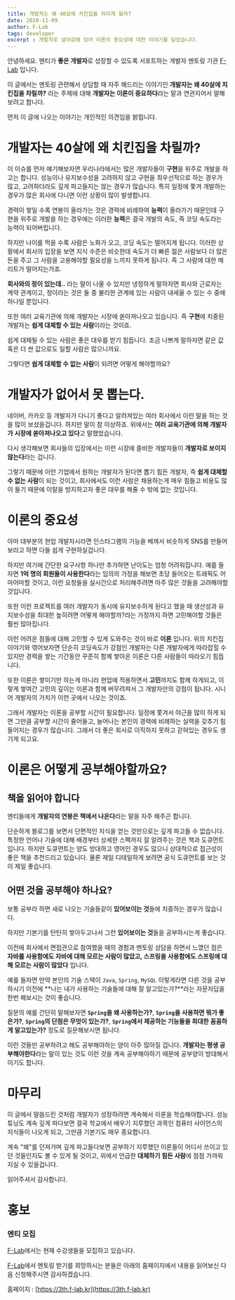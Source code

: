 ```yaml
---
title: 개발자는 왜 40살에 치킨집을 차리게 될까?
date: 2020-11-09
author: F-Lab
tags: developer
excerpt : 개발자로 살아감에 있어 이론의 중요성에 대한 이야기를 담았습니다. 
---
```


안녕하세요. 멘티가 **좋은 개발자**로 성장할 수 있도록 서포트하는 개발자 멘토링 기관 [F-Lab](https://3th.f-lab.kr) 입니다.

이 글에서는 멘토링 관련해서 상담할 때 자주 해드리는 이야기인 **개발자는 왜 40살에 치킨집을 차릴까?** 라는 주제에 대해 **개발자는 이론이 중요하다**라는 말과 연관지어서 말해보려고 합니다.

먼저 이 글에 나오는 이야기는 개인적인 의견임을 밝힙니다.

# 개발자는 40살에 왜 치킨집을 차릴까?
이 이슈를 먼저 얘기해보자면 우리나라에서는 많은 개발자들이 **구현**을 위주로 개발을 하고는 합니다. 
성능이나 유지보수성을 고려하지 않고 구현을 최우선적으로 하는 경우가 많고, 고려하더라도 깊게 파고들지는 않는 경우가 많습니다. 특히 일정에 쫓겨 개발하는 경우가 많은 회사에 다니면 이런 상황이 많이 발생합니다.

경력이 쌓일 수록 연봉이 올라가는 것은 경력에 비례하여 **능력**이 올라가기 때문인데 구현을 위주로 개발을 하는 경우에는 이러한 **능력**은 결국 개발의 속도, 즉 코딩 속도라는 능력이 되어버립니다.

하지만 나이를 먹을 수록 사람은 노화가 오고, 코딩 속도는 떨어지게 됩니다. 이러한 상황에서 회사의 입장을 보면 지식 수준은 비슷한데 속도가 더 빠른 젊은 사람보다 더 많은 돈을 주고 그 사람을 고용해야할 필요성을 느끼지 못하게 됩니다. 즉 그 사람에 대한 메리트가 떨어지는거죠.

**회사와의 정이 있는데..** 라는 말이 나올 수 있지만 냉정하게 말하자면 회사와 근로자는 계약 관계이고, 정이라는 것은 둘 중 불리한 관계에 있는 사람이 내세울 수 있는 수 중에 하나일 뿐입니다.

또한 여러 교육기관에 의해 개발자는 시장에 쏟아져나오고 있습니다. 즉 **구현**에 치중된 개발자는 **쉽게 대체할 수 있는 사람**이라는 것이죠.

쉽게 대체될 수 있는 사람은 좋은 대우를 받기 힘듭니다. 조금 나쁘게 말하자면 같은 값 혹은 더 싼 값으로도 일할 사람은 많으니까요.

그렇다면 **쉽게 대체할 수 없는 사람**이 되려면 어떻게 해야할까요?


# 개발자가 없어서 못 뽑는다.
네이버, 카카오 등 개발자가 다니기 좋다고 알려져있는 여러 회사에서 이런 말을 하는 것을 많이 보셨을겁니다. 하지만 말이 참 이상하죠. 위에서는 **여러 교육기관에 의해 개발자가 시장에 쏟아져나오고 있다**고 말했었습니다.

다시 생각해보면 회사들의 입장에서는 이런 시장에 즐비한 개발자들이 **개발자로 보이지 않는다**라는 겁니다.

그렇기 때문에 이런 기업에서 원하는 개발자가 된다면 뽑기 힘든 개발자, 즉 **쉽게 대체할 수 없는 사람**이 되는 것이고, 회사에서도 이런 사람은 채용하는게 매우 힘들고 비용도 많이 들기 때문에 이탈을 방지하고자 좋은 대우를 해줄 수 밖에 없는 것입니다. 

# 이론의 중요성
아마 대부분의 현업 개발자시라면 인스타그램의 기능을 베껴서 비슷하게 SNS를 만들어보라고 하면 다들 쉽게 구현하실겁니다.

하지만 여기에 간단한 요구사항 하나만 추가하면 난이도는 엄청 어려워집니다. 예를 들자면 **1억 명의 회원들이 사용한다**라는 임의의 가정을 해보면 초당 들어오는 트래픽도 어마어마할 것이고, 이런 요청들을 실시간으로 처리해주려면 아주 많은 것들을 고려해야할 것입니다.

또한 이런 프로젝트를 여러 개발자가 동시에 유지보수하게 된다고 했을 때 생산성과 유지보수성을 최대한 높히려면 어떻게 해야할까?라는 가정까지 하면 고민해야할 것들은 훨씬 많아집니다.

이런 어려운 점들에 대해 고민할 수 있게 도와주는 것이 바로 **이론** 입니다. 위의 치킨집 이야기와 엮어보자면 단순히 코딩속도가 강점인 개발자는 다른 개발자에게 따라잡힐 수 있지만 경력을 쌓는 기간동안 꾸준히 함께 쌓아온 이론은 다른 사람들이 따라오기 힘듭니다.

또한 이론은 쌓이기만 하는게 아니라 현업에 적용하면서 **고민**까지도 함께 하게되고, 이렇게 쌓여간 고민의 깊이는 이론과 함께 버무려져서 그 개발자만의 강점이 됩니다. 시니어 개발자의 가치가 이런 곳에서 나오는 것이죠.

그래서 개발자는 이론을 공부할 시간이 필요합니다. 일정에 쫓겨서 야근을 많이 하게 되면 그만큼 공부할 시간이 줄어들고, 늘어나는 본인의 경력에 비례하는 실력을 갖추기 힘들어지는 경우가 많습니다. 그래서 더 좋은 회사로 이직하지 못하고 갇혀있는 경우도 생기게 되고요.

# 이론은 어떻게 공부해야할까요?
## 책을 읽어야 합니다
멘티들에게 **개발자의 연봉은 책에서 나온다**라는 말을 자주 해주곤 합니다.

단순하게 블로그를 보면서 단편적인 지식을 얻는 것만으로는 깊게 파고들 수 없습니다. 특정한 언어나 기술에 대해 배경부터 상세한 스펙까지 잘 알려주는 것은 책과 도큐먼트입니다. 하지만 도큐먼트는 양도 방대하고 영어인 경우도 많으니 상대적으로 접근성이 좋은 책을 추천드리고 있습니다. 물론 제일 디테일하게 보려면 공식 도큐먼트를 보는 것이 제일 좋습니다. 

## 어떤 것을 공부해야 하나요?
보통 공부라 하면 새로 나오는 기술들같이 **있어보이는 것**들에 치중하는 경우가 많습니다.

하지만 기본기를 탄탄히 쌓아두고나서 그런 **있어보이는 것**들을 공부하시는게 좋습니다.

이전에 회사에서 면접관으로 참여했을 때의 경험과 멘토링 상담을 하면서 느꼈던 점은 **자바를 사용함에도 자바에 대해 모르는 사람이 많았고, 스프링을 사용함에도 스프링에 대해 모르는 사람이 많았다** 입니다. 

예를 들자면 만약 본인의 기술 스택이 `Java`, `Spring`, `MySQL` 이렇게라면 다른 것을 공부하시기 이전에 **나는 내가 사용하는 기술들에 대해 잘 알고있는가?**라는 자문자답을 한번 해보시는 것이 좋습니다.

질문의 예를 간단히 말해보자면 **`Spring`을 왜 사용하는가?**, **`Spring`을 사용하면 뭐가 좋은가?**, **`Spring`의 단점은 무엇이 있는가?**, **`Spring`에서 제공하는 기능들을 최대한 꼼꼼하게 알고있는가?** 정도로 질문해보시면 됩니다.

이런 것들만 공부하려고 해도 공부해야하는 양이 아주 많아질 겁니다. **개발자는 평생 공부해야한다**라는 말이 있는 것도 이런 것을 계속 공부해야하기 때문에 공부양이 방대해서이기도 합니다.
  

# 마무리
이 글에서 말씀드린 것처럼 개발자가 성장하려면 계속해서 이론을 학습해야합니다. 성능 튜닝도 계속 깊게 파다보면 결국 학교에서 배우기 지루했던 과목인 컴퓨터 사이언스의 지식들이 나오게 되고, 그만큼 기본기도 매우 중요합니다.

계속 "왜"를 던져가며 깊게 파고들다보면 공부하기 지루했던 이론들이 어디서 쓰이고 있던 것들인지도 볼 수 있게 될 것이고, 위에서 언급한 **대체하기 힘든 사람**에 점점 가까워지실 수 있을겁니다.

읽어주셔서 감사합니다.


# 홍보
### 멘티 모집
[F-Lab](https://3th.f-lab.kr)에서는 현재 수강생들을 모집하고 있습니다.

[F-Lab](https://3th.f-lab.kr)에서 멘토링 받기를 희망하시는 분들은 아래의 홈페이지에서 내용을 읽어보신 다음 신청해주시면 감사하겠습니다.

홈페이지 : [https://3th.f-lab.kr](https://3th.f-lab.kr)

